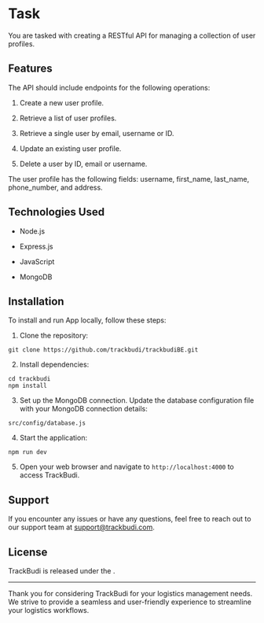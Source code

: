# Task

You are tasked with creating a RESTful API for managing a collection of user profiles.

## Features

The API should include endpoints for the following operations:

1. Create a new user profile.

2. Retrieve a list of user profiles.

3. Retrieve a single user by email, username or ID.

4. Update an existing user profile.

5. Delete a user by ID, email or username.

The user profile has the following fields: username, first_name, last_name, phone_number, and address.

## Technologies Used

- Node.js

- Express.js

- JavaScript

- MongoDB

## Installation

To install and run App locally, follow these steps:

1. Clone the repository:

```
git clone https://github.com/trackbudi/trackbudiBE.git
```

2. Install dependencies:

```
cd trackbudi
npm install
```

3. Set up the MongoDB connection. Update the database configuration file with your MongoDB connection details:

```
src/config/database.js
```

4. Start the application:

```
npm run dev
```

5. Open your web browser and navigate to `http://localhost:4000` to access TrackBudi.

## Support

If you encounter any issues or have any questions, feel free to reach out to our support team at support@trackbudi.com.

## License

TrackBudi is released under the .

---

Thank you for considering TrackBudi for your logistics management needs. We strive to provide a seamless and user-friendly experience to streamline your logistics workflows.
